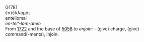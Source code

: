 <body>
  <p>G1781<br>  ἐντέλλομαι  <br> entellomai  <br><i>en-tel‘-lom-ahee </i><br>From <a href="g1722.htm">1722</a> and the base of <a href="g5056.htm">5056</a>  to <i>enjoin:</i> - (give) charge, (give) command(-ments), injoin.<br></p>
 </body>